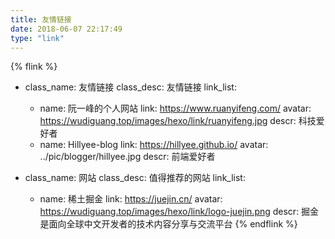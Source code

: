 ```yaml
---
title: 友情链接
date: 2018-06-07 22:17:49
type: "link"
---
```


{% flink %}
- class_name: 友情链接
  class_desc: 友情链接
  link_list:
    - name: 阮一峰的个人网站
      link: https://www.ruanyifeng.com/
      avatar: https://wudiguang.top/images/hexo/link/ruanyifeng.jpg
      descr: 科技爱好者
    - name: Hillyee-blog
      link: https://hillyee.github.io/
      avatar: ../pic/blogger/hillyee.jpg
      descr: 前端爱好者

- class_name: 网站
  class_desc: 值得推荐的网站
  link_list:
    - name: 稀土掘金
      link: https://juejin.cn/
      avatar: https://wudiguang.top/images/hexo/link/logo-juejin.png
      descr: 掘金是面向全球中文开发者的技术内容分享与交流平台
{% endflink %}